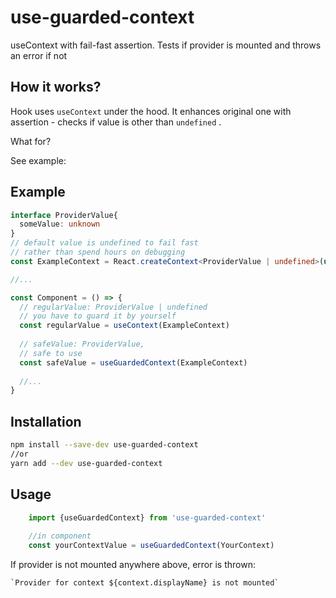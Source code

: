 # use-guarded-context
useContext with fail-fast assertion. Tests if provider is mounted and throws an error if not

## How it works?

Hook uses `useContext` under the hood. It enhances original one with assertion - checks if value is other than `undefined` .

What for?

See example:

## Example
```typescript jsx
interface ProviderValue{
  someValue: unknown
}
// default value is undefined to fail fast 
// rather than spend hours on debugging
const ExampleContext = React.createContext<ProviderValue | undefined>(undefined)

//...

const Component = () => {
  // regularValue: ProviderValue | undefined 
  // you have to guard it by yourself
  const regularValue = useContext(ExampleContext)
 
  // safeValue: ProviderValue, 
  // safe to use
  const safeValue = useGuardedContext(ExampleContext)
  
  //...
}

```

## Installation
``` bash
npm install --save-dev use-guarded-context
//or
yarn add --dev use-guarded-context
```

## Usage

``` typescript
    import {useGuardedContext} from 'use-guarded-context'
    
    //in component
    const yourContextValue = useGuardedContext(YourContext) 
```

If provider is not mounted anywhere above, error is thrown:
```
`Provider for context ${context.displayName} is not mounted`
```
